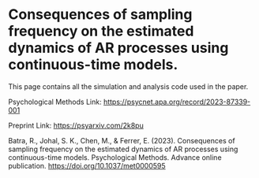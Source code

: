 # Consequences of sampling frequency on the estimated dynamics of AR processes using continuous-time models.

This page contains all the simulation and analysis code used in the paper. 

Psychological Methods Link: https://psycnet.apa.org/record/2023-87339-001

Preprint Link: https://psyarxiv.com/2k8pu

Batra, R., Johal, S. K., Chen, M., & Ferrer, E. (2023). Consequences of sampling frequency on the estimated dynamics of AR processes using continuous-time models. Psychological Methods. Advance online publication. https://doi.org/10.1037/met0000595






